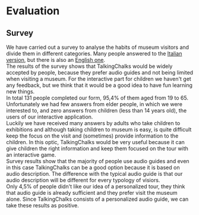 # Evaluation
## Survey
We have carried out a survey to analyse the habits of museum visitors and divide them in different categories. Many people answered to the [Italian version](https://forms.gle/jZ4fBaXa6VDhBdABA), but there is also an [English one]().
<br>The results of the survey shows that TalkingChalks would be widely accepted by people, because they prefer audio guides and not being limited when visiting a museum. For the interactive part for children we haven't get any feedback, but we think that it would be a good idea to have fun learning new things.
<br/>In total 131 people completed our form, 95,4% of them aged from 19 to 65. Unfortunately we had few answers from elder people, in which we were interested to, and zero answers from children (less than 14 years old), the users of our interactive application. 
<br>Luckily we have received many answers by adults who take children to exhibitions and although taking children to museum is easy, is quite difficult keep the focus on the visit and (sometimes) provide information to the children. In this optic, TalkingChalks would be very useful because it can give children the right information and keep them focused on the tour with an interactive game.
<br>Survey results show that the majority of people use audio guides and even in this case TalkingChalks can be a good option because it is based on audio description. The difference with the typical audio guide is that our audio description will be different for every typology of visiors.
<br>Only 4,5% of people didn't like our idea of a personalized tour, they think that audio guide is already sufficient and they prefer visit the museum alone. Since TalkingChalks consists of a personalized audio guide, we can take these results as positive.
